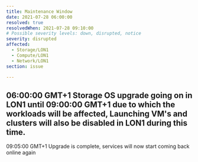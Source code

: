 ```yaml
---
title: Maintenance Window
date: 2021-07-28 06:00:00
resolved: true
resolvedWhen: 2021-07-28 09:10:00
# Possible severity levels: down, disrupted, notice
severity: disrupted
affected:
  - Storage/LON1
  - Compute/LON1
  - Network/LON1
section: issue

---
```

06:00:00 GMT+1
Storage OS upgrade going on in LON1 until 09:00:00 GMT+1 due to which the workloads will be affected, Launching VM's and clusters will also be disabled in LON1 during this time. 
---
09:05:00 GMT+1
Upgrade is complete, services will now start coming back online again

